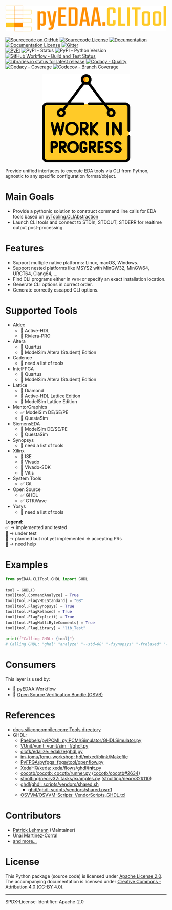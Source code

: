 <p align="center">
  <a title="edaa-org.github.io/pyEDAA.CLITool" href="https://edaa-org.github.io/pyEDAA.CLITool"><img height="80px" src="doc/_static/logo.svg"/></a>
</p>

[![Sourcecode on GitHub](https://img.shields.io/badge/pyEDAA-CLITool-ffca28.svg?longCache=true&style=flat-square&logo=github&longCache=true&logo=GitHub&labelColor=ff8f00)](https://GitHub.com/edaa-org/pyEDAA.CLITool)
[![Sourcecode License](https://img.shields.io/pypi/l/pyEDAA.CLITool?longCache=true&style=flat-square&logo=Apache&label=code)](LICENSE.md)
[![Documentation](https://img.shields.io/website?longCache=true&style=flat-square&label=edaa-org.github.io%2FpyEDAA.CLITool&logo=GitHub&logoColor=fff&up_color=blueviolet&up_message=Read%20now%20%E2%9E%9A&url=https%3A%2F%2Fedaa-org.github.io%2FpyEDAA.CLITool%2Findex.html)](https://edaa-org.github.io/pyEDAA.CLITool/)
[![Documentation License](https://img.shields.io/badge/doc-CC--BY%204.0-green?longCache=true&style=flat-square&logo=CreativeCommons&logoColor=fff)](LICENSE.md)
[![Gitter](https://img.shields.io/badge/chat-on%20gitter-4db797.svg?longCache=true&style=flat-square&logo=gitter&logoColor=e8ecef)](https://gitter.im/hdl/community)  
[![PyPI](https://img.shields.io/pypi/v/pyEDAA.CLITool?longCache=true&style=flat-square&logo=PyPI&logoColor=FBE072)](https://pypi.org/project/pyEDAA.CLITool/)
![PyPI - Status](https://img.shields.io/pypi/status/pyEDAA.CLITool?longCache=true&style=flat-square&logo=PyPI&logoColor=FBE072)
![PyPI - Python Version](https://img.shields.io/pypi/pyversions/pyEDAA.CLITool?longCache=true&style=flat-square&logo=PyPI&logoColor=FBE072)  
[![GitHub Workflow - Build and Test Status](https://img.shields.io/github/workflow/status/edaa-org/pyEDAA.CLITool/Pipeline/main?longCache=true&style=flat-square&label=Build%20and%20test&logo=GitHub%20Actions&logoColor=FFFFFF)](https://GitHub.com/edaa-org/pyEDAA.CLITool/actions/workflows/Pipeline.yml)
[![Libraries.io status for latest release](https://img.shields.io/librariesio/release/pypi/pyEDAA.CLITool?longCache=true&style=flat-square&logo=Libraries.io&logoColor=fff)](https://libraries.io/github/edaa-org/pyEDAA.CLITool)
[![Codacy - Quality](https://img.shields.io/codacy/grade/7cc5334a04924f77ae75bbffbf48ff98?longCache=true&style=flat-square&logo=Codacy)](https://www.codacy.com/gh/edaa-org/pyEDAA.CLITool)
[![Codacy - Coverage](https://img.shields.io/codacy/coverage/7cc5334a04924f77ae75bbffbf48ff98?longCache=true&style=flat-square&logo=Codacy)](https://www.codacy.com/gh/edaa-org/pyEDAA.CLITool)
[![Codecov - Branch Coverage](https://img.shields.io/codecov/c/github/edaa-org/pyEDAA.CLITool?longCache=true&style=flat-square&logo=Codecov)](https://codecov.io/gh/edaa-org/pyEDAA.CLITool)

<!--
[![Dependent repos (via libraries.io)](https://img.shields.io/librariesio/dependent-repos/pypi/pyEDAA.CLITool?longCache=true&style=flat-square&logo=GitHub)](https://github.com/edaa-org/pyEDAA.CLITool/network/dependents)
[![Requires.io](https://img.shields.io/requires/github/edaa-org/pyEDAA.CLITool?longCache=true&style=flat-square)](https://requires.io/github/edaa-org/pyEDAA.CLITool/requirements/?branch=main)
[![Libraries.io SourceRank](https://img.shields.io/librariesio/sourcerank/pypi/pyEDAA.CLITool)](https://libraries.io/github/edaa-org/pyEDAA.CLITool/sourcerank)  
-->


<p align="center">
  <a title="edaa-org.github.io/pyEDAA.CLITool" href="https://edaa-org.github.io/pyEDAA.CLITool"><img height="275px" src="doc/_static/work-in-progress.png"/></a>
</p>

Provide unified interfaces to execute EDA tools via CLI from Python, agnostic to any specific configuration format/object.


# Main Goals

* Provide a pythonic solution to construct command line calls for EDA tools based on [pyTooling.CLIAbstraction](https://github.com/pyTooling/pyTooling.CLIAbstraction)
* Launch CLI tools and connect to STDIn, STDOUT, STDERR for realtime output post-processing.


# Features

* Support multiple native platforms: Linux, macOS, Windows.
* Support nested platforms like MSYS2 with MinGW32, MinGW64, URCT64, Clang64, ...
* Find CLI programs either in `PATH` or specify an exact installation location.
* Generate CLI options in correct order.
* Generate correctly escaped CLI options.


# Supported Tools

* Aldec
  * 🚧 Active-HDL
  * 🚧 Riviera-PRO
* Altera
  * 🚧 Quartus
  * 🚫 ModelSim Altera (Student) Edition
* Cadence
  * 🙋 need a list of tools
* IntelFPGA
  * 🚧 Quartus
  * 🚫 ModelSim Altera (Student) Edition
* Lattice
  * 🚧 Diamond
  * 🚫 Active-HDL Lattice Edition
  * 🚫 ModelSim Lattice Edition
* MentorGraphics
  * ✅ ModelSim DE/SE/PE
  * 🚫 QuestaSim
* SiemensEDA
  * 🚫 ModelSim DE/SE/PE
  * 🚫 QuestaSim
* Synopsys
  * 🙋 need a list of tools
* Xilinx
  * 🚧 ISE
  * 🚧 Vivado
  * 🚫 Vivado-SDK
  * 🚫 Vitis
* System Tools
  * ✅ Git
* Open Source
  * ✅ GHDL
  * ✅ GTKWave
* Yosys
  * 🙋 need a list of tools

**Legend:**  
✅ &rarr; implemented and tested  
🚧 &rarr; under test  
🚫 &rarr; planned but not yet implemented &rArr; accepting PRs  
🙋 &rarr; need help

# Examples

```python
from pyEDAA.CLITool.GHDL import GHDL

tool = GHDL()
tool[tool.CommandAnalyze] = True
tool[tool.FlagVHDLStandard] = "08"
tool[tool.FlagSynopsys] = True
tool[tool.FlagRelaxed] = True
tool[tool.FlagExplicit] = True
tool[tool.FlagMultiByteComments] = True
tool[tool.FlagLibrary] = "lib_Test"

print(f"Calling GHDL: {tool}")
# Calling GHDL: "ghdl" "analyze" "--std=08" "-fsynopsys" "-frelaxed" "-fexplicit" "--work=lib_Test" "--mb-comments"
```

# Consumers

This layer is used by:

* 🚧 pyEDAA.Workflow
* 🚧 [Open Source Verification Bundle (OSVB)](https://umarcor.github.io/osvb)


# References

* [docs.siliconcompiler.com: Tools directory](https://docs.siliconcompiler.com/en/latest/reference_manual/tools.html)
* GHDL:
  * [Paebbels/pyIPCMI: pyIPCMI/Simulator/GHDLSimulator.py](https://github.com/Paebbels/pyIPCMI/blob/0f91e26f989ca025c9380ff808d1e532614b9593/pyIPCMI/Simulator/GHDLSimulator.py#L49)
  * [VUnit/vunit: vunit/sim_if/ghdl.py](https://github.com/VUnit/vunit/blob/f344c8b5642d7aa13db2e16f6fc7151585ca96d0/vunit/sim_if/ghdl.py#L29)
  * [olofk/edalize: edalize/ghdl.py](https://github.com/olofk/edalize/blob/322773113716fa29fddd800c2e0992bb5dd2ed79/edalize/ghdl.py#L13)
  * [im-tomu/fomu-workshop: hdl/mixed/blink/Makefile](https://github.com/im-tomu/fomu-workshop/blob/6e6318d820271750a99c8e419ee1b9abd9aa6b81/hdl/mixed/blink/Makefile#L45-L51)
  * [PyFPGA/pyfpga: fpga/tool/openflow.py](https://github.com/PyFPGA/pyfpga/blob/507631b780a4ab658304bfcdcec133a0e9b8a769/fpga/tool/openflow.py#L28)
  * [XedaHQ/xeda: xeda/flows/ghdl/__init__.py](https://github.com/XedaHQ/xeda/blob/e5bea8663a9001d0e98f6b7a91575e13fba06493/xeda/flows/ghdl/__init__.py#L8)
  * [cocotb/cocotb: cocotb/runner.py](https://github.com/cocotb/cocotb/blob/fa7a826cc855d783b7fbc81444d4e6b9edc487b9/cocotb/runner.py#L444) ([cocotb/cocotb#2634](https://github.com/cocotb/cocotb/pull/2634))
  * [stnolting/neorv32: tasks/examples.py](https://github.com/stnolting/neorv32/blob/6dd30e78101cd08310fe02b8818050745dd3a6ad/tasks/examples.py#L13) ([stnolting/neorv32#110](https://github.com/stnolting/neorv32/pull/110))
  * [ghdl/ghdl: scripts/vendors/shared.sh](https://github.com/ghdl/ghdl/blob/7e41be2dabf79b21f3d0be210e3d01d541a7e82c/scripts/vendors/shared.sh#L132)
    * [ghdl/ghdl: scripts/vendors/shared.psm1](https://github.com/ghdl/ghdl/blob/7e41be2dabf79b21f3d0be210e3d01d541a7e82c/scripts/vendors/shared.psm1#L261)
  * [OSVVM/OSVVM-Scripts: VendorScripts_GHDL.tcl](https://github.com/OSVVM/OSVVM-Scripts/blob/3f52f725603166b4bfd6c862629f1dad363fd2f7/VendorScripts_GHDL.tcl#L143)

# Contributors

* [Patrick Lehmann](https://github.com/Paebbels) (Maintainer)
* [Unai Martinez-Corral](https://github.com/umarcor)
* [and more...](https://github.com/edaa-org/pyEDAA.CLITool/graphs/contributors)


# License

This Python package (source code) is licensed under [Apache License 2.0](LICENSE.md).  
The accompanying documentation is licensed under [Creative Commons - Attribution 4.0 (CC-BY 4.0)](doc/Doc-License.rst).

---
SPDX-License-Identifier: Apache-2.0
